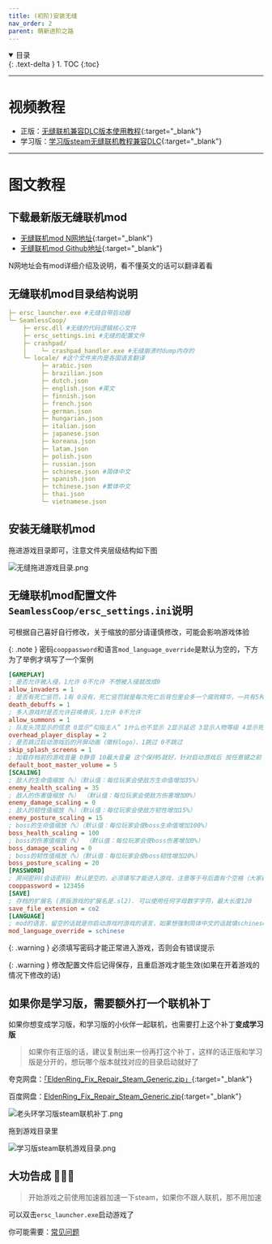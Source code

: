 ```yaml
---
title: (初阶)安装无缝
nav_order: 2
parent: 萌新进阶之路
---
```


<details open markdown="block">
  <summary>
    目录
  </summary>
  {: .text-delta }
1. TOC
{:toc}
</details>

---

# 视频教程

- 正版：[无缝联机兼容DLC版本使用教程](https://www.bilibili.com/video/BV1si421e7bM/){:target="_blank"}
- 学习版：[学习版steam无缝联机教程兼容DLC](https://www.bilibili.com/video/BV1Ni421v71g/){:target="_blank"}

---

# 图文教程

## 下载最新版无缝联机mod

- [无缝联机mod N网地址](https://www.nexusmods.com/eldenring/mods/510){:target="_blank"}
- [无缝联机mod Github地址](https://github.com/LukeYui/EldenRingSeamlessCoopRelease/releases){:target="_blank"}

N网地址会有mod详细介绍及说明，看不懂英文的话可以翻译着看

## 无缝联机mod目录结构说明

```yaml
├─ ersc_launcher.exe #无缝自带启动器
└─ SeamlessCoop/
    ├─ ersc.dll #无缝的代码逻辑核心文件
    ├─ ersc_settings.ini #无缝的配置文件
    ├─ crashpad/
    │    └─ crashpad_handler.exe #无缝崩溃时dump内存的
    └─ locale/ #这个文件夹内是各国语言翻译
         ├─ arabic.json
         ├─ brazilian.json
         ├─ dutch.json
         ├─ english.json #英文
         ├─ finnish.json
         ├─ french.json
         ├─ german.json
         ├─ hungarian.json
         ├─ italian.json
         ├─ japanese.json
         ├─ koreana.json
         ├─ latam.json
         ├─ polish.json
         ├─ russian.json
         ├─ schinese.json #简体中文
         ├─ spanish.json
         ├─ tchinese.json #繁体中文
         ├─ thai.json
         └─ vietnamese.json
```


## 安装无缝联机mod

拖进游戏目录即可，注意文件夹层级结构如下图

![无缝拖进游戏目录.png](/assets/images/无缝拖进游戏目录.png)


## 无缝联机mod配置文件`SeamlessCoop/ersc_settings.ini`说明

可根据自己喜好自行修改，关于缩放的部分请谨慎修改，可能会影响游戏体验

{: .note }
密码`cooppassword`和语言`mod_language_override`是默认为空的，下方为了举例才填写了一个案例

```ini
[GAMEPLAY]
; 是否允许被入侵，1允许 0不允许 不想被入侵就改成0
allow_invaders = 1
; 是否有死亡惩罚，1有 0没有，死亡惩罚就是每次死亡后背包里会多一个腐败精华，一共有5种 每种的debuff都不一样，坐火消除
death_debuffs = 1
; 多人游戏时是否允许召唤骨灰，1允许 0不允许
allow_summons = 1
; 队友头顶显示的信息 0显示“勾指主人” 1什么也不显示 2显示延迟 3显示人物等级 4显示死亡次数 5显示人物等级和延迟
overhead_player_display = 2
; 是否跳过启动游戏后的开屏动画（徽标logo），1跳过 0不跳过
skip_splash_screens = 1
; 加载存档前的游戏音量 0静音 10最大音量 这个保持5就好，针对启动游戏后 按任意键之前 这个时间区间内的游戏音量过大的问题
default_boot_master_volume = 5
[SCALING]
; 敌人的生命值缩放（%）（默认值：每位玩家会使敌方生命值增加35%）
enemy_health_scaling = 35
; 敌人的伤害值缩放（%） （默认值：每位玩家会使敌方伤害增加0%）
enemy_damage_scaling = 0
; 敌人的韧性值缩放（%）（默认值：每位玩家会使敌方韧性增加15%）
enemy_posture_scaling = 15
; boss的生命值缩放（%）（默认值：每位玩家会使boss生命值增加100%）
boss_health_scaling = 100
; boss的伤害值缩放（%） （默认值：每位玩家会使boss伤害增加0%）
boss_damage_scaling = 0
; boss的韧性值缩放（%）（默认值：每位玩家会使boss韧性增加20%）
boss_posture_scaling = 20
[PASSWORD]
; 房间密码(会话密码) 默认是空的，必须填写才能进入游戏，注意等于号后面有个空格（大家都默认的），就算密码一样，有空格和没空格也会加入不到一起
cooppassword = 123456
[SAVE]
; 存档的扩展名 (原版游戏的扩展名是.sl2). 可以使用任何字母数字字符，最大长度120
save_file_extension = co2
[LANGUAGE]
; mod的语言，留空的话就是你启动游戏时游戏的语言，如果想强制简体中文的话就填schinese，但前提是你locale文件夹内有对应的schinese.json文件，其他语言也是一样
mod_language_override = schinese
```

{: .warning }
必须填写密码才能正常进入游戏，否则会有错误提示

{: .warning }
修改配置文件后记得保存，且重启游戏才能生效(如果在开着游戏的情况下修改的话)

## 如果你是学习版，需要额外打一个联机补丁

如果你想变成学习版，和学习版的小伙伴一起联机，也需要打上这个补丁**变成学习版**
> 如果你有正版的话，建议复制出来一份再打这个补丁，这样的话正版和学习版是分开的，想玩哪个版本就找对应的目录启动就好了


夸克网盘：[「EldenRing_Fix_Repair_Steam_Generic.zip」](https://pan.quark.cn/s/875d7d21db25){:target="_blank"}

百度网盘：[EldenRing_Fix_Repair_Steam_Generic.zip](https://pan.baidu.com/s/1mtWwaLfpjhVIhBy5NQUDMA?pwd=my8q){:target="_blank"}

![老头环学习版steam联机补丁.png](/assets/images/老头环学习版steam联机补丁.png)

拖到游戏目录里

![学习版steam联机游戏目录.png](/assets/images/学习版steam联机游戏目录.png)


## 大功告成 🎉🎉🎉

> 开始游戏之前使用加速器加速一下steam，如果你不跟人联机，那不用加速

可以双击`ersc_launcher.exe`启动游戏了

你可能需要：[常见问题]({{site.baseurl}}/docs/common_problem/)